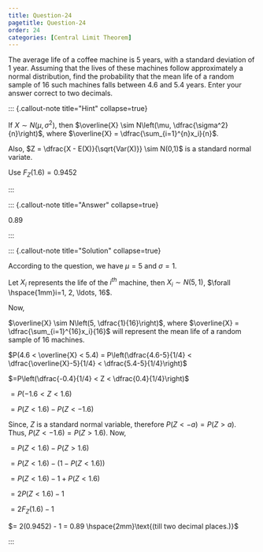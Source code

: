 ```yaml
---
title: Question-24
pagetitle: Question-24
order: 24
categories: [Central Limit Theorem]
---
```

 The average life of a coffee machine is 5 years, with a standard deviation of 1 year. Assuming that the lives of these machines follow approximately a normal distribution, find the probability that the mean life of a random sample of 16 such machines falls between 4.6 and 5.4 years. Enter your answer correct to two decimals.


::: {.callout-note title="Hint" collapse=true}

If $X \sim N(\mu, \sigma^2)$, then $\overline{X} \sim N\left(\mu, \dfrac{\sigma^2}{n}\right)$, where $\overline{X} = \dfrac{\sum_{i=1}^{n}x_i}{n}$.

Also, 
$Z = \dfrac{X - E(X)}{\sqrt{Var(X)}} \sim N(0,1)$ is a standard normal variate.

Use $F_Z(1.6) = 0.9452$

:::

::: {.callout-note title="Answer" collapse=true}


0.89

:::

::: {.callout-note title="Solution" collapse=true}

According to the question, we have $\mu = 5$ and $\sigma = 1$.

Let $X_i$ represents the life of the $i^{th}$ machine, then $X_i \sim N\left(5, 1\right)$, $\forall \hspace{1mm}i=1, 2, \ldots, 16$.

Now, 

$\overline{X} \sim N\left(5, \dfrac{1}{16}\right)$, where $\overline{X} = \dfrac{\sum_{i=1}^{16}x_i}{16}$ will represent the mean life of a random sample of 16 machines.

$P(4.6 < \overline{X} < 5.4) = P\left(\dfrac{4.6-5}{1/4} < \dfrac{\overline{X}-5}{1/4} < \dfrac{5.4-5}{1/4}\right)$

$=P\left(\dfrac{-0.4}{1/4} < Z < \dfrac{0.4}{1/4}\right)$

$= P\left(-1.6 < Z < 1.6\right)$

$= P\left(Z < 1.6\right) - P\left(Z < -1.6\right)$

Since, $Z$ is a standard normal variable, therefore $P(Z<-a) = P(Z>a)$. Thus, $P(Z<-1.6) = P(Z>1.6)$. Now,

$= P\left(Z < 1.6\right) - P\left(Z > 1.6\right)$

$= P\left(Z < 1.6\right) - \left(1-P\left(Z < 1.6\right)\right)$

$= P\left(Z < 1.6\right) - 1 + P\left(Z < 1.6\right)$

$= 2P\left(Z < 1.6\right) - 1$

$= 2F_Z(1.6) - 1$

$= 2(0.9452) - 1 = 0.89 \hspace{2mm}\text{(till two decimal places.)}$

:::